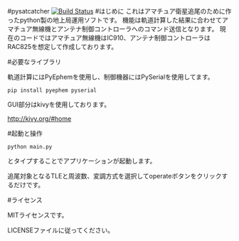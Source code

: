 #pysatcatcher
[![Build Status](https://travis-ci.org/HAYASAKA-Ryosuke/pysatcatcher.png?branch=master)](https://travis-ci.org/HAYASAKA-Ryosuke/pysatcatcher)
#はじめに
これはアマチュア衛星追尾のために作ったpython製の地上局運用ソフトです。
機能は軌道計算した結果に合わせてアマチュア無線機とアンテナ制御コントローラへのコマンド送信となります。
現在のコードではアマチュア無線機はIC910、アンテナ制御コントローラはRAC825を想定して作成しております。

#必要なライブラリ

軌道計算にはPyEphemを使用し、制御機器にはPySerialを使用してます。

```
pip install pyephem pyserial
```

GUI部分はkivyを使用しております。

http://kivy.org/#home

#起動と操作

```
python main.py
```

とタイプすることでアプリケーションが起動します。

追尾対象となるTLEと周波数、変調方式を選択してoperateボタンをクリックするだけです。

#ライセンス

MITライセンスです。

LICENSEファイルに従ってください。
